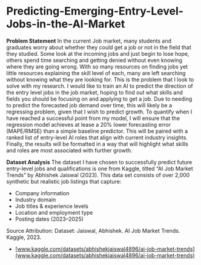 # Predicting-Emerging-Entry-Level-Jobs-in-the-AI-Market

__Problem Statement__
In the current Job market, many students and graduates worry about whether they could 
get a job or not in the field that they studied. Some look at the incoming jobs and just begin to 
lose hope, others spend time searching and getting denied without even knowing where they are 
going wrong. With so many resources on finding jobs yet little resources explaining the skill 
level of each, many are left searching without knowing what they are looking for. This is the 
problem that I look to solve with my research. I would like to train an AI to predict the 
direction of the entry level jobs in the job market, hoping to find out what skills and fields 
you should be focusing on and applying to get a job. Due to needing to predict the forecasted 
job demand over time, this will likely be a regressing problem, given that I wish to predict 
growth. To quantify when I have reached a successful point from my model, I will ensure that the 
regression model achieves at lease a 20% lower forecasting error (MAPE/RMSE) than a simple 
baseline predictor. This will be paired with a ranked list of entry-level AI roles that align with 
current industry insights. Finally, the results will be formatted in a way that will highlight what 
skills and roles are most associated with further growth. 

__Dataset Analysis__
The dataset I have chosen to successfully predict future entry-level jobs and 
qualifications is one from Kaggle, titled 
“AI Job Market Trends” by Abhishek 
Jaiswal (2023). This data set consists of 
over 2,000 synthetic but realistic job 
listings that capture:
- Company information
- Industry domain
- Job titles & experience levels
- Location and employment type
- Posting dates (2023–2025)

Source Attribution:
Dataset: Jaiswal, Abhishek. AI Job Market Trends. Kaggle, 2023.
- [www.kaggle.com/datasets/abhishekjaiswal4896/ai-job-market-trends](www.kaggle.com/datasets/abhishekjaiswal4896/ai-job-market-trends)
